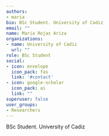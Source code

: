 ```yaml
---
authors:
- maria
bio: BSc Student. University of Cadiz
email: ""
name: Maria Rojas Ariza
organizations:
- name: University of Cadiz
  url: ""
role: BSc Student
social:
- icon: envelope
  icon_pack: fas
  link: '#contact'
- icon: google-scholar
  icon_pack: ai
  link: ""
superuser: false
user_groups:
- Researchers
---
```


BSc Student. University of Cadiz
